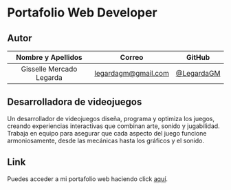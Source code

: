 # Portafolio Web Developer

## Autor

| **Nombre y Apellidos**     |         **Correo**         |               **GitHub**                   |
| :------------------------: | :------------------------: | :----------------------------------------: |
|  Gisselle Mercado Legarda  |     legardagm@gmail.com    | [@LegardaGM](https://github.com/LegardaGM) |

## Desarrolladora de videojuegos

Un desarrollador de videojuegos diseña, programa y optimiza los juegos, creando experiencias interactivas que combinan arte, sonido y jugabilidad. Trabaja en equipo para asegurar que cada aspecto del juego funcione armoniosamente, desde las mecánicas hasta los gráficos y el sonido.

## Link

Puedes acceder a mi portafolio web haciendo click [aquí]().

